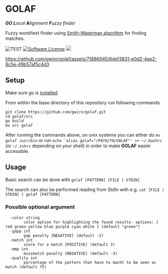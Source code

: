 # GOLAF

***GO** **L**ocal **A**lignment **F**uzzy finder*

Fuzzy word/text finder using [Smith-Waterman algorithm](https://en.wikipedia.org/wiki/Smith%E2%80%93Waterman_algorithm) for finding matches.

![TEST](https://github.com/gwirn/golaf/actions/workflows/go.yml/badge.svg)
[![Software License](https://img.shields.io/badge/license-MIT-brightgreen.svg)](/LICENSE.md)
<a title="Code Size" target="_blank" href="https://github.com/gwirn/golaf"><img src="https://img.shields.io/github/languages/code-size/gwirn/golaf"></a>


https://github.com/gwirn/golaf/assets/71886945/6def3831-e0d2-4ae2-9c5e-49b57af5c4d3

## Setup

Make sure go is [installed](https://go.dev/doc/install)

From within the base directory of this repository run following commands

```
git clone https://github.com/gwirn/golaf.git
cd golaf/src
go build
mv src golaf
```

After running the commands above, on unix systems you can either do `mv golaf /usr/bin` or run `echo 'alias golaf="/PATH/TO/GOLAF"' >> ~/.bashrc` (or `~/.zshrc` depending on your shell) in order to make **GOLAF** easier accessible.

## Usage

Basic search can be done with `golaf [PATTERN] [FILE | STDIN]`

The search can also be performed reading from StdIn with e.g. `cat [FILE | STDIN] | golaf [PATTERN]`

### Possible optional argument

```
  -color string
    	color option for highlighting the found results- options: [ red green yellow blue purple cyan white ] (default "green")
  -gapp int
    	gap penalty [NEGATIVE] (default -2)
  -match int
    	score for a match [POSITIVE] (default 3)
  -mmp int
    	missmatch penalty [NEGATIVE] (default -3)
  -quality int
    	percentage of the pattern that have to macht to be seen as match (default 75)
```
